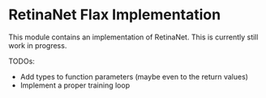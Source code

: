 # RetinaNet Flax Implementation

This module contains an implementation of RetinaNet. This is currently still work in progress.

TODOs:

* Add types to function parameters (maybe even to the return values)
* Implement a proper training loop